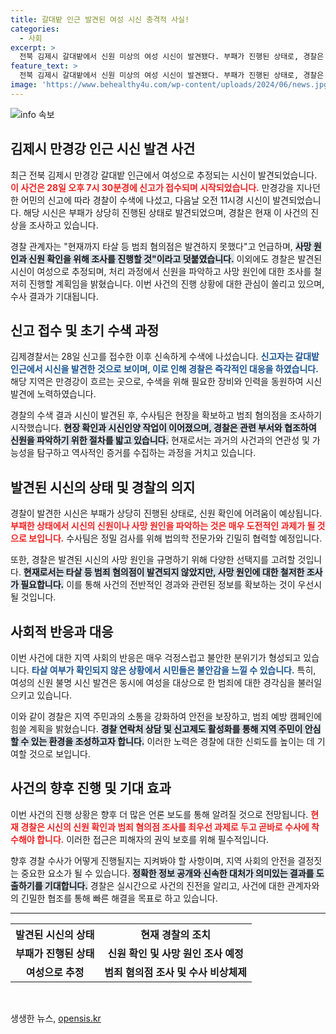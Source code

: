 ```yaml
---
title: 갈대밭 인근 발견된 여성 시신 충격적 사실!
categories:
  - 사회
excerpt: >
  전북 김제시 갈대밭에서 신원 미상의 여성 시신이 발견됐다. 부패가 진행된 상태로, 경찰은 타살 여부를 조사 중이다. 무엇이 이 시신을 불러왔을까? 사건의 진실이 밝혀질지 귀추가 주목된다!
feature_text: >
  전북 김제시 갈대밭에서 신원 미상의 여성 시신이 발견됐다. 부패가 진행된 상태로, 경찰은 타살 여부를 조사 중이다. 무엇이 이 시신을 불러왔을까? 사건의 진실이 밝혀질지 귀추가 주목된다!
image: 'https://www.behealthy4u.com/wp-content/uploads/2024/06/news.jpg'
---
```


<p><img src="https://www.behealthy4u.com/wp-content/uploads/2024/06/news.jpg" alt="info 속보" /></p>

<h2 data-ke-size="size26">김제시 만경강 인근 시신 발견 사건</h2>

<p data-ke-size="size16">최근 전북 김제시 만경강 갈대밭 인근에서 여성으로 추정되는 시신이 발견되었습니다. <b><span style="color: #ee2323;">이 사건은 28일 오후 7시 30분경에 신고가 접수되며 시작되었습니다.</span></b> 만경강을 지나던 한 어민의 신고에 따라 경찰이 수색에 나섰고, 다음날 오전 11시경 시신이 발견되었습니다. 해당 시신은 부패가 상당히 진행된 상태로 발견되었으며, 경찰은 현재 이 사건의 진상을 조사하고 있습니다.</p>

<p data-ke-size="size16">경찰 관계자는 "현재까지 타살 등 범죄 혐의점은 발견하지 못했다"고 언급하며, <b><span style="background-color: #21538527;">사망 원인과 신원 확인을 위해 조사를 진행할 것"이라고 덧붙였습니다.</span></b> 이외에도 경찰은 발견된 시신이 여성으로 추정되며, 처리 과정에서 신원을 파악하고 사망 원인에 대한 조사를 철저히 진행할 계획임을 밝혔습니다. 이번 사건의 진행 상황에 대한 관심이 쏠리고 있으며, 수사 결과가 기대됩니다.</p>

<h2 data-ke-size="size26">신고 접수 및 초기 수색 과정</h2>

<p data-ke-size="size16">김제경찰서는 28일 신고를 접수한 이후 신속하게 수색에 나섰습니다. <b><span style="color: #1a5490;">신고자는 갈대밭 인근에서 시신을 발견한 것으로 보이며, 이로 인해 경찰은 즉각적인 대응을 하였습니다.</span></b> 해당 지역은 만경강이 흐르는 곳으로, 수색을 위해 필요한 장비와 인력을 동원하여 시신 발견에 노력하였습니다.</p>

<p data-ke-size="size16">경찰의 수색 결과 시신이 발견된 후, 수사팀은 현장을 확보하고 범죄 혐의점을 조사하기 시작했습니다. <b><span style="background-color: #21538527;">현장 확인과 시신인양 작업이 이어졌으며, 경찰은 관련 부서와 협조하여 신원을 파악하기 위한 절차를 밟고 있습니다.</span></b> 현재로서는 과거의 사건과의 연관성 및 가능성을 탐구하고 역사적인 증거를 수집하는 과정을 거치고 있습니다.</p>

<h2 data-ke-size="size26">발견된 시신의 상태 및 경찰의 의지</h2>

<p data-ke-size="size16">경찰이 발견한 시신은 부패가 상당히 진행된 상태로, 신원 확인에 어려움이 예상됩니다. <b><span style="color: #ee2323;">부패한 상태에서 시신의 신원이나 사망 원인을 파악하는 것은 매우 도전적인 과제가 될 것으로 보입니다.</span></b> 수사팀은 정밀 검사를 위해 법의학 전문가와 긴밀히 협력할 예정입니다.</p>

<p data-ke-size="size16">또한, 경찰은 발견된 시신의 사망 원인을 규명하기 위해 다양한 선택지를 고려할 것입니다. <b><span style="background-color: #21538527;">현재로서는 타살 등 범죄 혐의점이 발견되지 않았지만, 사망 원인에 대한 철저한 조사가 필요합니다.</span></b> 이를 통해 사건의 전반적인 경과와 관련된 정보를 확보하는 것이 우선시될 것입니다.</p>

<h2 data-ke-size="size26">사회적 반응과 대응</h2>

<p data-ke-size="size16">이번 사건에 대한 지역 사회의 반응은 매우 걱정스럽고 불안한 분위기가 형성되고 있습니다. <b><span style="color: #1a5490;">타살 여부가 확인되지 않은 상황에서 시민들은 불안감을 느낄 수 있습니다.</span></b> 특히, 여성의 신원 불명 시신 발견은 동시에 여성을 대상으로 한 범죄에 대한 경각심을 불러일으키고 있습니다.</p>

<p data-ke-size="size16">이와 같이 경찰은 지역 주민과의 소통을 강화하여 안전을 보장하고, 범죄 예방 캠페인에 힘쓸 계획을 밝혔습니다. <b><span style="background-color: #21538527;">경찰 연락처 상담 및 신고제도 활성화를 통해 지역 주민이 안심할 수 있는 환경을 조성하고자 합니다.</span></b> 이러한 노력은 경찰에 대한 신뢰도를 높이는 데 기여할 것으로 보입니다.</p>

<h2 data-ke-size="size26">사건의 향후 진행 및 기대 효과</h2>

<p data-ke-size="size16">이번 사건의 진행 상황은 향후 더 많은 언론 보도를 통해 알려질 것으로 전망됩니다. <b><span style="color: #ee2323;">현재 경찰은 시신의 신원 확인과 범죄 혐의점 조사를 최우선 과제로 두고 곧바로 수사에 착수해야 합니다.</span></b> 이러한 접근은 피해자의 권익 보호를 위해 필수적입니다.</p>

<p data-ke-size="size16">향후 경찰 수사가 어떻게 진행될지는 지켜봐야 할 사항이며, 지역 사회의 안전을 결정짓는 중요한 요소가 될 수 있습니다. <b><span style="background-color: #21538527;">정확한 정보 공개와 신속한 대처가 의미있는 결과를 도출하기를 기대합니다.</span></b> 경찰은 실시간으로 사건의 진전을 알리고, 사건에 대한 관계자와의 긴밀한 협조를 통해 빠른 해결을 목표로 하고 있습니다.</p>

<hr>

<table style="width: 100%;">
    <tr>
        <th style="text-align: center;">발견된 시신의 상태</th>
        <th style="text-align: center;">현재 경찰의 조치</th>
    </tr>
    <tr>
        <td style="text-align: center; height: 17px;"><b>부패가 진행된 상태</b></td>
        <td style="text-align: center; height: 17px;"><b>신원 확인 및 사망 원인 조사 예정</b></td>
    </tr>
    <tr>
        <td style="text-align: center;"><b>여성으로 추정</b></td>
        <td style="text-align: center;"><b>범죄 혐의점 조사 및 수사 비상체제</b></td>
    </tr>
</table>

<p data-ke-size="size16">&nbsp;</p>
생생한 뉴스, <a href="https://opensis.kr" rel="dofollow">opensis.kr</a>


